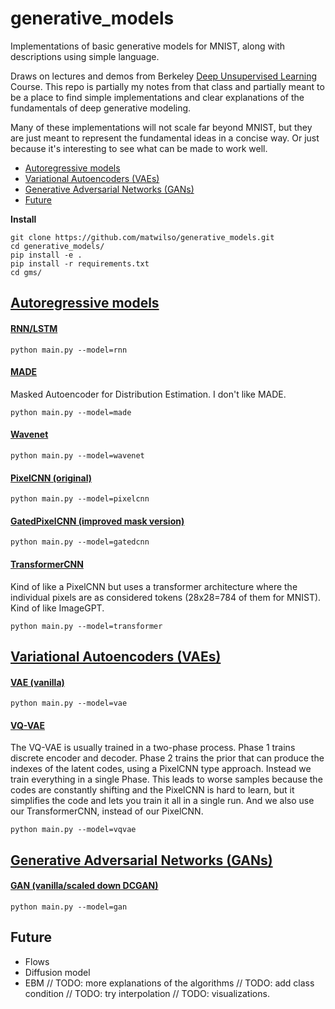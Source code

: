 # generative_models

Implementations of basic generative models for MNIST, along with descriptions using simple language.

Draws on lectures and demos from Berkeley [Deep Unsupervised Learning](https://sites.google.com/view/berkeley-cs294-158-sp20/) Course.
This repo is partially my notes from that class and partially meant to be a place to find simple implementations and clear explanations
of the fundamentals of deep generative modeling.

Many of these implementations will not scale far beyond MNIST, but they are just meant to represent the fundamental ideas
in a concise way. Or just because it's interesting to see what can be made to work well.

- [Autoregressive models](#autoregressive-models)
- [Variational Autoencoders (VAEs)](#variational-autoencoders-vaes)
- [Generative Adversarial Networks (GANs)](#generative-adversarial-networks-gans)
- [Future](#future)

**Install**
```
git clone https://github.com/matwilso/generative_models.git
cd generative_models/
pip install -e .
pip install -r requirements.txt
cd gms/
```

## [Autoregressive models](gms/autoregs)

#### [RNN/LSTM](gms/autoregs/rnn.py)
```
python main.py --model=rnn 
```
#### [MADE](gms/autoregs/made.py)
Masked Autoencoder for Distribution Estimation. I don't like MADE.
```
python main.py --model=made 
```
#### [Wavenet](gms/autoregs/wavenet.py)
```
python main.py --model=wavenet 
```
#### [PixelCNN (original)](gms/autoregs/pixelcnn.py)
```
python main.py --model=pixelcnn 
```
#### [GatedPixelCNN (improved mask version)](gms/autoregs/gatedcnn.py)
```
python main.py --model=gatedcnn 
```
#### [TransformerCNN](gms/autoregs/transformer.py)
Kind of like a PixelCNN but uses a transformer architecture where the individual pixels are as considered tokens (28x28=784 of them for MNIST).
Kind of like ImageGPT.
```
python main.py --model=transformer 
```

## [Variational Autoencoders (VAEs)](gms/vaes/)

#### [VAE (vanilla)](gms/vaes/vae.py)
```
python main.py --model=vae 
```
#### [VQ-VAE](gms/vaes/vqvae.py)

The VQ-VAE is usually trained in a two-phase process. Phase 1 trains discrete encoder and decoder. Phase 2 trains
the prior that can produce the indexes of the latent codes, using a PixelCNN type approach.
Instead we train everything in a single Phase.
This leads to worse samples because the codes are constantly shifting and the PixelCNN is hard to learn, but it simplifies
the code and lets you train it all in a single run.
And we also use our TransformerCNN, instead of our PixelCNN.

```
python main.py --model=vqvae 
```
## [Generative Adversarial Networks (GANs)](gms/gans/)

#### [GAN (vanilla/scaled down DCGAN)](gms/gans/gan.py)
```
python main.py --model=gan 
```

## Future
- Flows
- Diffusion model
- EBM
// TODO: more explanations of the algorithms
// TODO: add class condition
// TODO: try interpolation
// TODO: visualizations.